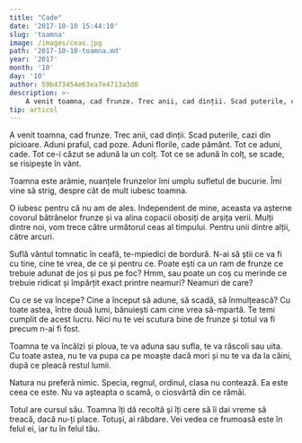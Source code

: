 ```yaml
---
title: "Cade"
date: '2017-10-10 15:44:10'
slug: 'toamna'
image: /images/ceas.jpg
path: '2017-10-10-toamna.md'
year: '2017'
month: '10'
day: '10'
author: 59b473454e63ea7e4713a3d0
description: >-
    A venit toamna, cad frunze. Trec anii, cad dinții. Scad puterile, cazi din picioare. Aduni praful, cad poze. Aduni florile, cade pământ. Tot ce aduni, cade. Tot ce-i căzut se adună la un colț. Tot ce 
tip: articol
---
```

<div class="kg-card-markdown"><p>A venit toamna, cad frunze. Trec anii, cad dinții. Scad puterile, cazi din picioare. Aduni praful, cad poze. Aduni florile, cade pământ. Tot ce aduni, cade. Tot ce-i căzut se adună la un colț. Tot ce se adună în colț, se scade, se risipește în vânt.</p>
<p>Toamna este arămie, nuanțele frunzelor îmi umplu sufletul de bucurie. Îmi vine să strig, despre cât de mult iubesc toamna.</p>
<p>O iubesc pentru că nu am de ales. Independent de mine, aceasta va așterne covorul bătrânelor frunze și va alina copacii obosiți de arșița verii. Mulți dintre noi, vom trece către următorul ceas al timpului. Pentru unii dintre alții, către arcuri.</p>
<p>Suflă vântul tomnatic în ceafă, te-mpiedici de bordură. N-ai să știi ce va fi cu tine, cine te vrea, de ce și pentru ce. Poate ești ca un ram de frunze ce trebuie adunat de jos și pus pe foc? Hmm, sau poate un coș cu merinde ce trebuie ridicat și împărțit exact printre neamuri? Neamuri de care?</p>
<p>Cu ce se va începe? Cine a început să adune, să scadă, să înmulțească? Cu toate astea, între două lumi, bănuiești cam cine vrea să-mpartă. Te temi cumplit de acest lucru. Nici nu te vei scutura bine de frunze și totul va fi precum n-ai fi fost.</p>
<p>Toamna te va încălzi și ploua, te va aduna sau sufla, te va răscoli sau uita. Cu toate astea, nu te va pupa ca pe moaște dacă mori și nu te va da la câini, după ce pleacă restul lumii.</p>
<p>Natura nu preferă nimic. Specia, regnul, ordinul, clasa nu contează. Ea este ceea ce este. Nu va așteapta o scamă, o ciosvârtă din ce rămâi.</p>
<p>Totul are cursul său. Toamna îți dă recoltă și îți cere să îi dai vreme să treacă, dacă nu-ți place. Totuși, ai răbdare. Vei vedea ce frumoasă este în felul ei, iar tu în felul tău.</p>
</div>
    